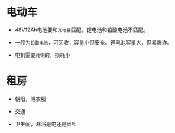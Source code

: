 # 电动车

+ 48V12Ah电池要和`充电器`匹配，锂电池和铅酸电池不匹配。

+ 一般为`铅酸电池`，可回收，容量小但安全。锂电池容量大，但易爆炸。

+ 电机需要`纯铜`的，损耗小

# 租房

+ 朝阳，晒衣服

+ 交通

+ 卫生间，淋浴是电还是`燃气`
